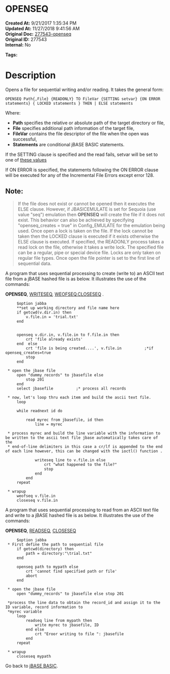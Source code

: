 # OPENSEQ

**Created At:** 9/21/2017 1:35:34 PM  
**Updated At:** 11/27/2018 9:41:56 AM  
**Original Doc:** [277543-openseq](https://docs.jbase.com/36868-jbase-basic/277543-openseq)  
**Original ID:** 277543  
**Internal:** No  

**Tags:**
<badge text='record handling' vertical='middle' />
<badge text='file handling' vertical='middle' />

# Description

Opens a file for sequential writing and/or reading. It takes the general form:

```
OPENSEQ Path{,File} {READONLY} TO FileVar {SETTING setvar} {ON ERROR statements} { LOCKED statements } THEN | ELSE statements
```

Where:

- **Path** specifies the relative or absolute path of the target directory or file,
- **File** specifies additional path information of the target file,
- **FileVar** contains the file descriptor of the file when the open was successful,
- **Statements** are conditional jBASE BASIC statements.

If the SETTING clause is specified and the read fails, setvar will be set to one of [these values](./../incremental-file-errors)

If ON ERROR is specified, the statements following the ON ERROR clause will be executed for any of the Incremental File Errors except error 128.


## Note: 


> If the file does not exist or cannot be opened then it executes the ELSE clause. However, if JBASICEMULATE is set for Sequoia (use value "seq") emulation then **OPENSEQ** will create the file if it does not exist. This behavior can also be achieved by specifying "openseq\_creates = true" in Config\_EMULATE for the emulation being used. Once open a lock is taken on the file. If the lock cannot be taken then the LOCKED clause is executed if it exists otherwise the ELSE clause is executed. If specified, the READONLY process takes a read lock on the file, otherwise it takes a write lock. The specified file can be a regular, pipe or special device file. Locks are only taken on regular file types. Once open the file pointer is set to the first line of sequential data.




A program that uses sequential processing to create (write to) an ASCII text file from a jBASE hashed file is as below. It illustrates the use of the commands:

**OPENSEQ**, [WRITESEQ](./../writeseq), [WEOFSEQ](./../weofseq),[CLOSESEQ](./../closeseq) .

```
     $option jabba
     **set up working directory and file name here
     if getcwd(v.dir.in) then
         v.file.in = 'trial.txt'
     end


     openseq v.dir.in, v.file.in to f.file.in then
         crt 'file already exists'
     end  else
         crt 'file is being created....', v.file.in          ;*if openseq_creates=true
         stop
     end

 * open the jbase file
     open "dummy_records" to jbasefile else
         stop 201
     end
     select jbasefile          ;* process all records

 * now, let's loop thru each item and build the ascii text file.
     loop

     while readnext id do
        
         read myrec from jbasefile, id then
             line = myrec

 * process myrec and build the line variable with the information to be written to the ascii text file jbase automatically takes care of the
 * end-of-line delimiters in this case a cr/lf is appended to the end of each line however, this can be changed with the ioctl() function .

             writeseq line to v.file.in else
                 crt "what happened to the file?"
                 stop
             end
         end
     repeat

 * wrapup
     weofseq v.file.in
     closeseq v.file.in
```



A program that uses sequential processing to read from an ASCII text file and write to a jBASE hashed file is as below. It illustrates the use of the commands:

**OPENSEQ**, [READSEQ](./../readseq), [CLOSESEQ](./../closeseq)



```
     $option jabba
 * First define the path to sequential file        
     if getcwd(directory) then
         path = directory:"\trial.txt"
     end

     openseq path to mypath else
         crt 'cannot find specified path or file'
         abort
     end

 * open the jbase file
     open "dummy_records" to jbasefile else stop 201

 *process the line data to obtain the record_id and assign it to the ID variable, record information to
 *myrec variable
     loop
         readseq line from mypath then
             write myrec to jbasefile, ID
         end else
             crt "Eroor writing to file ": jbasefile
         end
     repeat

 * wrapup
     closeseq mypath

```



Go back to [jBASE BASIC](./../jbase-basic-programmers-reference-guide).

